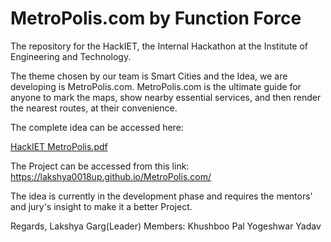 # MetroPolis.com by Function Force

The repository for the HackIET, the Internal Hackathon at the Institute of Engineering and Technology.

The theme chosen by our team is Smart Cities and the Idea, we are developing is MetroPolis.com.
MetroPolis.com is the ultimate guide for anyone to mark the maps, show nearby essential services, and then render the nearest routes, at their convenience.

The complete idea can be accessed here:

[HackIET MetroPolis.pdf](https://github.com/Lakshya0018UP/MetroPolis.com/files/13053630/HackIET.MetroPolis.pdf)


The Project can be accessed from this link:
https://lakshya0018up.github.io/MetroPolis.com/



The idea is currently in the development phase and requires the mentors' and jury's insight to make it a better Project.

Regards, 
Lakshya Garg(Leader)
Members:
Khushboo Pal
Yogeshwar Yadav


